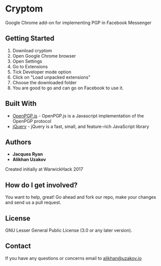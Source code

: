 # Cryptom
Google Chrome add-on for implementing PGP in Facebook Messenger

## Getting Started
1. Download cryptom
2. Open Google Chrome browser
3. Open Settings
5. Go to Extensions
6. Tick Developer mode option
7. Click on "Load unpacked extensions"
8. Choose the downloaded folder
9. You are good to go and can go on Facebook to use it.

## Built With
* [OpenPGP.js](https://github.com/openpgpjs/openpgpjs) - OpenPGP.js is a Javascript implementation of the OpenPGP protocol
* [jQuery](https://jquery.com/) - jQuery is a fast, small, and feature-rich JavaScript library

## Authors 
* **Jacques Ryan**
* **Alikhan Uzakov**

Created initially at WarwickHack 2017
## How do I get involved?
You want to help, great! Go ahead and fork our repo, make your changes and send us a pull request.
## License
GNU Lesser General Public License (3.0 or any later version).
## Contact
If you have any questions or concerns email to alikhan@uzakov.io 
